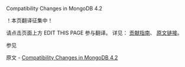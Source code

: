  Compatibility Changes in MongoDB 4.2

 ！本页翻译征集中！

请点击页面上方 EDIT THIS PAGE 参与翻译。
详见：
[贡献指南]( https://github.com/JinMuInfo/MongoDB-Manual-zh/blob/master/CONTRIBUTING.md )、
[原文链接](  https://docs.mongodb.com/manual/release-notes/4.2-compatibility/  )。

 参见

原文 - [Compatibility Changes in MongoDB 4.2]( https://docs.mongodb.com/manual/release-notes/4.2-compatibility/ )

